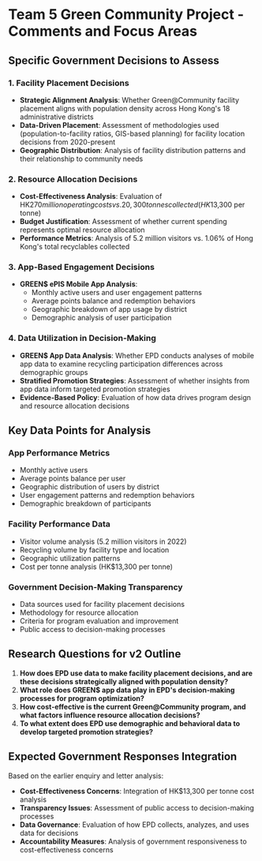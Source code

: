 # Team 5 Green Community Project - Comments and Focus Areas

## Specific Government Decisions to Assess

### 1. **Facility Placement Decisions**
- **Strategic Alignment Analysis**: Whether Green@Community facility placement aligns with population density across Hong Kong's 18 administrative districts
- **Data-Driven Placement**: Assessment of methodologies used (population-to-facility ratios, GIS-based planning) for facility location decisions from 2020-present
- **Geographic Distribution**: Analysis of facility distribution patterns and their relationship to community needs

### 2. **Resource Allocation Decisions**
- **Cost-Effectiveness Analysis**: Evaluation of HK$270 million operating costs vs. 20,300 tonnes collected (HK$13,300 per tonne)
- **Budget Justification**: Assessment of whether current spending represents optimal resource allocation
- **Performance Metrics**: Analysis of 5.2 million visitors vs. 1.06% of Hong Kong's total recyclables collected

### 3. **App-Based Engagement Decisions**
- **GREEN$ ePIS Mobile App Analysis**: 
  - Monthly active users and user engagement patterns
  - Average points balance and redemption behaviors
  - Geographic breakdown of app usage by district
  - Demographic analysis of user participation

### 4. **Data Utilization in Decision-Making**
- **GREEN$ App Data Analysis**: Whether EPD conducts analyses of mobile app data to examine recycling participation differences across demographic groups
- **Stratified Promotion Strategies**: Assessment of whether insights from app data inform targeted promotion strategies
- **Evidence-Based Policy**: Evaluation of how data drives program design and resource allocation decisions

## Key Data Points for Analysis

### **App Performance Metrics**
- Monthly active users
- Average points balance per user
- Geographic distribution of users by district
- User engagement patterns and redemption behaviors
- Demographic breakdown of participants

### **Facility Performance Data**
- Visitor volume analysis (5.2 million visitors in 2022)
- Recycling volume by facility type and location
- Geographic utilization patterns
- Cost per tonne analysis (HK$13,300 per tonne)

### **Government Decision-Making Transparency**
- Data sources used for facility placement decisions
- Methodology for resource allocation
- Criteria for program evaluation and improvement
- Public access to decision-making processes

## Research Questions for v2 Outline

1. **How does EPD use data to make facility placement decisions, and are these decisions strategically aligned with population density?**
2. **What role does GREEN$ app data play in EPD's decision-making processes for program optimization?**
3. **How cost-effective is the current Green@Community program, and what factors influence resource allocation decisions?**
4. **To what extent does EPD use demographic and behavioral data to develop targeted promotion strategies?**

## Expected Government Responses Integration

Based on the earlier enquiry and letter analysis:
- **Cost-Effectiveness Concerns**: Integration of HK$13,300 per tonne cost analysis
- **Transparency Issues**: Assessment of public access to decision-making processes
- **Data Governance**: Evaluation of how EPD collects, analyzes, and uses data for decisions
- **Accountability Measures**: Analysis of government responsiveness to cost-effectiveness concerns
